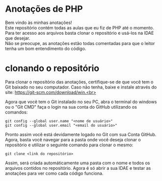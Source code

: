 <h1>Anotações de PHP</h1>

Bem vindo às minhas anotações! <br>
Este repositório contém todas as aulas que eu fiz de PHP até o momento. Para ter acesso aos arquivos basta clonar o repositório e usá-los na IDAE que desejar.<br>
Não se preocupe, as anotações estão todas comentadas para que o leitor tenha um bom entendimento do código.

<h1>clonando o repositório</h1>

Para clonar o repositório das anotações, certifique-se de que você tem o Git baixado no seu computador. Caso não tenha, baixe e instale através do site:
https://git-scm.com/download/win.<br>

Agora que você tem o Git instalado no seu PC, abra o terminal do windows ou o "Git CMD" faça o login na sua conta do GitHub utilizando os comandos:

```
git config --global user.name "<nome de usuário>"
git config --global user.email "<email do usuário>"
```

Pronto assim você está devidamente logado no Git com sua Conta GitHub. Agora, basta você navegar para a pasta onde você deseja clonar o repositório e utilizar 
o seguinte comando para clonar o mesmo:

```
git clone <link do repositório>
```

Assim, será criada automáticamente uma pasta com o nome e todos os arquivos contidos no repositório. Agora é só abrir a sua IDAE e testar as anotações para 
ver como cada código funciona.
